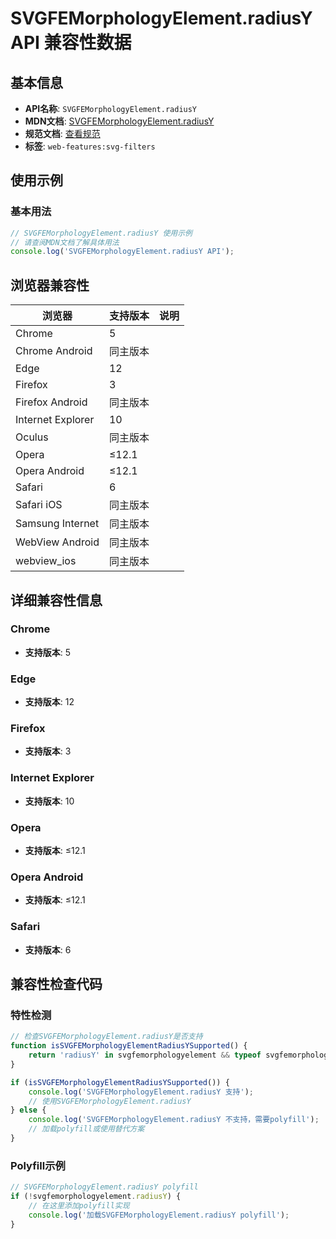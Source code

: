# SVGFEMorphologyElement.radiusY API 兼容性数据

## 基本信息

- **API名称**: `SVGFEMorphologyElement.radiusY`
- **MDN文档**: [SVGFEMorphologyElement.radiusY](https://developer.mozilla.org/docs/Web/API/SVGFEMorphologyElement/radiusY)
- **规范文档**: [查看规范](https://drafts.fxtf.org/filter-effects/#dom-svgfemorphologyelement-radiusy)
- **标签**: `web-features:svg-filters`

## 使用示例

### 基本用法

```javascript
// SVGFEMorphologyElement.radiusY 使用示例
// 请查阅MDN文档了解具体用法
console.log('SVGFEMorphologyElement.radiusY API');
```

## 浏览器兼容性

| 浏览器 | 支持版本 | 说明 |
|--------|----------|------|
| Chrome | 5 |  |
| Chrome Android | 同主版本 |  |
| Edge | 12 |  |
| Firefox | 3 |  |
| Firefox Android | 同主版本 |  |
| Internet Explorer | 10 |  |
| Oculus | 同主版本 |  |
| Opera | ≤12.1 |  |
| Opera Android | ≤12.1 |  |
| Safari | 6 |  |
| Safari iOS | 同主版本 |  |
| Samsung Internet | 同主版本 |  |
| WebView Android | 同主版本 |  |
| webview_ios | 同主版本 |  |

## 详细兼容性信息

### Chrome

- **支持版本**: 5

### Edge

- **支持版本**: 12

### Firefox

- **支持版本**: 3

### Internet Explorer

- **支持版本**: 10

### Opera

- **支持版本**: ≤12.1

### Opera Android

- **支持版本**: ≤12.1

### Safari

- **支持版本**: 6

## 兼容性检查代码

### 特性检测

```javascript
// 检查SVGFEMorphologyElement.radiusY是否支持
function isSVGFEMorphologyElementRadiusYSupported() {
    return 'radiusY' in svgfemorphologyelement && typeof svgfemorphologyelement.radiusY === 'function';
}

if (isSVGFEMorphologyElementRadiusYSupported()) {
    console.log('SVGFEMorphologyElement.radiusY 支持');
    // 使用SVGFEMorphologyElement.radiusY
} else {
    console.log('SVGFEMorphologyElement.radiusY 不支持，需要polyfill');
    // 加载polyfill或使用替代方案
}
```

### Polyfill示例

```javascript
// SVGFEMorphologyElement.radiusY polyfill
if (!svgfemorphologyelement.radiusY) {
    // 在这里添加polyfill实现
    console.log('加载SVGFEMorphologyElement.radiusY polyfill');
}
```

